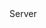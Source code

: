 <function name="SetDataRate" parent="CNetChan" type="classfunc">
	<description>
		<added version="0.7"></added>
	</description>
	<realm>Server</realm>
	<args>
		<arg name="rate" type="number"></arg>
	</args>
</function>